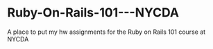 # Ruby-On-Rails-101---NYCDA

A place to put my hw assignments for the Ruby on Rails 101 course at NYCDA
